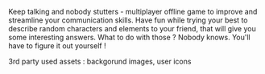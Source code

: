 Keep talking and nobody stutters - multiplayer offline game to improve and streamline your communication skills. Have fun while trying your best to describe random characters and elements to your friend, that will give you some interesting answers. What to do with those ? Nobody knows. You'll have to figure it out yourself !

3rd party used assets :
backgorund images, user icons
